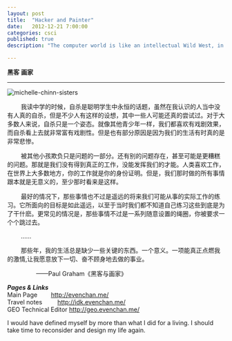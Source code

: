 ```yaml
---
layout: post
title:  "Hacker and Painter"
date:   2012-12-21 7:00:00
categories: csci
published: true
description: "The computer world is like an intellectual Wild West, in which you can shoot anyone you wish with your ideas, if you're willing to risk the consequences.<br/>  ——from Hackers & Painters: Big Ideas from the Computer Age."

---
```


<span class="button button-3d button-caution"><strong>黑客</strong></span>
<span class="button button-3d button-royal"><strong>画家</strong></span>

----

<img src="{{site.imgurl}}/michelle-chinn-sisters_zpsghyrwrxg.jpg" alt="michelle-chinn-sisters" class="profilePic">

<p class="pre">
	
&nbsp;&nbsp;&nbsp;&nbsp;&nbsp;&nbsp;&nbsp;&nbsp;我读中学的时候，自杀是聪明学生中永恒的话题，虽然在我认识的人当中没有人真的自杀，但是不少人有这样的设想，其中一些人可能还真的尝试过。对于大多数人来说，自杀只是一个姿态。就像其他青少年一样，我们都喜欢有戏剧效果，而自杀看上去就非常富有戏剧性。但是也有部分原因是因为我们的生活有时真的是非常悲惨。<br/>

&nbsp;&nbsp;&nbsp;&nbsp;&nbsp;&nbsp;&nbsp;&nbsp;被其他小孩欺负只是问题的一部分。还有别的问题存在，甚至可能是更糟糕的问题。那就是我们没有得到真正的工作，没能发挥我们的才能。人类喜欢工作，在世界上大多数地方，你的工作就是你的身份证明。但是，我们那时做的所有事情跟本就是无意义的，至少那时看来是这样。<br/>

&nbsp;&nbsp;&nbsp;&nbsp;&nbsp;&nbsp;&nbsp;&nbsp;最好的情况下，那些事情也不过是遥远的将来我们可能从事的实际工作的练习。它所面向的目标是如此遥远，以至于当时我们都不知道自己练习这些到底是为了干什麽。更常见的情况是，那些事情不过是一系列随意设置的绳圈，你被要求一个个跳过去。<br/>

&nbsp;&nbsp;&nbsp;&nbsp;&nbsp;&nbsp;&nbsp;&nbsp;……<br/>

&nbsp;&nbsp;&nbsp;&nbsp;&nbsp;&nbsp;&nbsp;&nbsp;那些年，我的生活总是缺少一些关键的东西。一个意义。一项能真正点燃我的激情,让我愿意放下一切、奋不顾身地去做的事业。<br/>

&nbsp;&nbsp;&nbsp;&nbsp;&nbsp;&nbsp;&nbsp;&nbsp;&nbsp;&nbsp;&nbsp;&nbsp;&nbsp;&nbsp;&nbsp;&nbsp;&nbsp;——Paul Graham《黑客与画家》
</p>

<div class="clearfix"></div>

<p class="pre"><strong><i>Pages & Links</i></strong>
	<br/>
	Main Page&nbsp;&nbsp;&nbsp;&nbsp;&nbsp;&nbsp;&nbsp;&nbsp;<a href="http://evenchan.me/" target="_blank">http://evenchan.me/</a>
	<br/>
	 Travel notes&nbsp;&nbsp;&nbsp;&nbsp;&nbsp;&nbsp;&nbsp;&nbsp;&nbsp;<a href="http://idk.evenchan.me/" target="_blank">http://idk.evenchan.me/</a>	
	<br/>
	GEO Technical Editor&nbsp;<a href="http://geo.evenchan.me/" target="_blank">http://geo.evenchan.me/</a>
</p>

I would have defined myself by more than what I did for a living. I should take time to reconsider and design my life again. 
